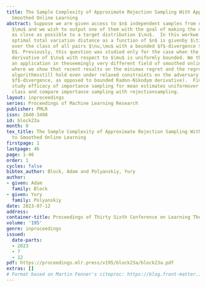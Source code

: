 ```yaml
---
title: The Sample Complexity of Approximate Rejection Sampling With Applications to
  Smoothed Online Learning
abstract: Suppose we are given access to $n$ independent samples from distribution
  $\mu$ and we wish to output one of them with the goal of making the outputdistributed
  as close as possible to a target distribution $\nu$.  In this workwe show that the
  optimal total variation distance as a function of $n$ is givenby $\tilde\Theta(\frac{D}{f’(n)})$
  over the class of all pairs $\nu,\mu$ with a bounded $f$-divergence $D_f(\nu\|\mu)\leq
  D$. Previously, this question was studied only for the case when the Radon-Nikodym
  derivative of $\nu$ with respect to $\mu$ is uniformly bounded. We then consider
  an application in theseemingly very different field of smoothed online learning,
  where we show that recent results on the minimax regret and the regret of oracle-efficient
  algorithmsstill hold even under relaxed constraints on the adversary (to have bounded
  $f$-divergence, as opposed to bounded Radon-Nikodym derivative).  Finally, we also
  study efficacy of importance sampling for mean estimates uniformover a function
  class and compare importance sampling with rejectionsampling.
layout: inproceedings
series: Proceedings of Machine Learning Research
publisher: PMLR
issn: 2640-3498
id: block23a
month: 0
tex_title: The Sample Complexity of Approximate Rejection Sampling With Applications
  to Smoothed Online Learning
firstpage: 1
lastpage: 46
page: 1-46
order: 1
cycles: false
bibtex_author: Block, Adam and Polyanskiy, Yury
author:
- given: Adam
  family: Block
- given: Yury
  family: Polyanskiy
date: 2023-07-12
address: 
container-title: Proceedings of Thirty Sixth Conference on Learning Theory
volume: '195'
genre: inproceedings
issued:
  date-parts:
  - 2023
  - 7
  - 12
pdf: https://proceedings.mlr.press/v195/block23a/block23a.pdf
extras: []
# Format based on Martin Fenner's citeproc: https://blog.front-matter.io/posts/citeproc-yaml-for-bibliographies/
---
```

